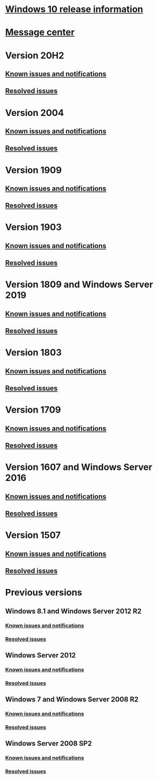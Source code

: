 ﻿# [Windows 10 release information](index.md)
# [Message center](windows-message-center.md)
# Version 20H2
## [Known issues and notifications](status-windows-10-20H2.md)
## [Resolved issues](resolved-issues-windows-10-20H2.md)
# Version 2004
## [Known issues and notifications](status-windows-10-2004.md)
## [Resolved issues](resolved-issues-windows-10-2004.md)
# Version 1909
## [Known issues and notifications](status-windows-10-1909.md)
## [Resolved issues](resolved-issues-windows-10-1909.md)
# Version 1903
## [Known issues and notifications](status-windows-10-1903.md)
## [Resolved issues](resolved-issues-windows-10-1903.md)
# Version 1809 and Windows Server 2019
## [Known issues and notifications](status-windows-10-1809-and-windows-server-2019.md)
## [Resolved issues](resolved-issues-windows-10-1809-and-windows-server-2019.md)
# Version 1803
## [Known issues and notifications](status-windows-10-1803.md)
## [Resolved issues](resolved-issues-windows-10-1803.md)
# Version 1709
## [Known issues and notifications](status-windows-10-1709.md)
## [Resolved issues](resolved-issues-windows-10-1709.md)
# Version 1607 and Windows Server 2016
## [Known issues and notifications](status-windows-10-1607-and-windows-server-2016.md)
## [Resolved issues](resolved-issues-windows-10-1607.md)
# Version 1507
## [Known issues and notifications](status-windows-10-1507.md)
## [Resolved issues](resolved-issues-windows-10-1507.md)
# Previous versions
## Windows 8.1 and Windows Server 2012 R2
### [Known issues and notifications](status-windows-8.1-and-windows-server-2012-r2.md)
### [Resolved issues](resolved-issues-windows-8.1-and-windows-server-2012-r2.md)
## Windows Server 2012
### [Known issues and notifications](status-windows-server-2012.md)
### [Resolved issues](resolved-issues-windows-server-2012.md)
## Windows 7 and Windows Server 2008 R2
### [Known issues and notifications](status-windows-7-and-windows-server-2008-r2-sp1.md)
### [Resolved issues](resolved-issues-windows-7-and-windows-server-2008-r2-sp1.md)
## Windows Server 2008 SP2
### [Known issues and notifications](status-windows-server-2008-sp2.md)
### [Resolved issues](resolved-issues-windows-server-2008-sp2.md)

